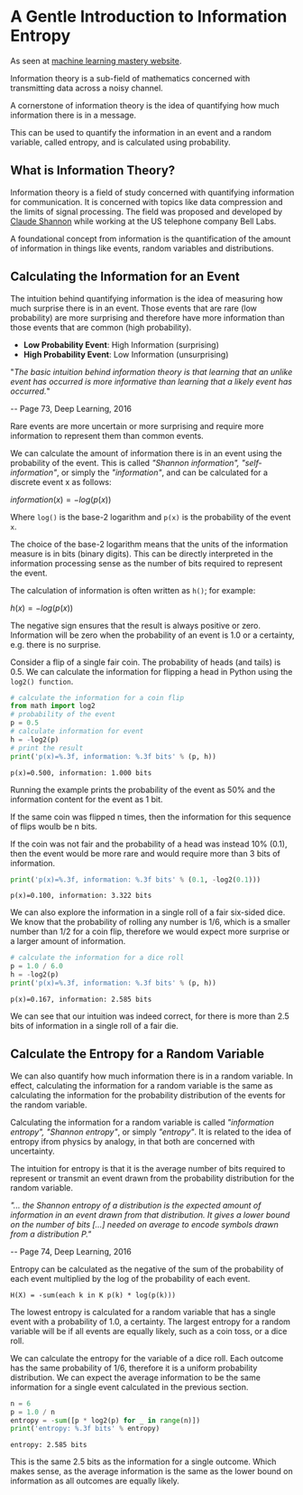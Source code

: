 # A Gentle Introduction to Information Entropy

As seen at [machine learning mastery website](https://machinelearningmastery.com/what-is-information-entropy/).

Information theory is a sub-field of mathematics concerned with transmitting data across a noisy channel.

A cornerstone of information theory is the idea of quantifying how much information there is in a message.

This can be used to quantify the information in an event and a random variable, called entropy, and is calculated using probability.

## What is Information Theory?

Information theory is a field of study concerned with quantifying information for communication. It is concerned with topics like data compression and the limits of signal processing. The field was proposed and developed by [Claude Shannon](https://en.wikipedia.org/wiki/Claude_Shannon) while working at the US telephone company Bell Labs.

A foundational concept from information is the quantification of the amount of information in things like events, random variables and distributions.

## Calculating the Information for an Event

The intuition behind quantifying information is the idea of measuring how much surprise there is in an event. Those events that are rare (low probability) are more surprising and therefore have more information than those events that are common (high probability).

- **Low Probability Event**: High Information (surprising)
- **High Probability Event**: Low Information (unsurprising)

"_The basic intuition behind information theory is that learning that an unlike event has occurred is more informative than learning that a likely event has occurred._"

-- Page 73, Deep Learning, 2016


Rare events are more uncertain or more surprising and require more information to represent them than common events.

We can calculate the amount of information there is in an event using the probability of the event. This is called _"Shannon information", "self-information"_, or simply the _"information"_, and can be calculated for a discrete event x as follows:

$information(x) = -log( p(x) )$

Where `log()` is the base-2 logarithm and `p(x)` is the probability of the event `x`.

The choice of the base-2 logarithm means that the units of the information measure is in bits (binary digits). This can be directly interpreted in the information processing sense as the number of bits required to represent the event.

The calculation of information is often written as `h()`; for example:

$h(x) = -log( p(x) )$

The negative sign ensures that the result is always positive or zero. Information will be zero when the probability of an event is 1.0 or a certainty, e.g. there is no surprise.

Consider a flip of a single fair coin. The probability of heads (and tails) is 0.5. We can calculate the information for flipping a head in Python using the `log2() function`.


```python
# calculate the information for a coin flip
from math import log2
# probability of the event
p = 0.5
# calculate information for event
h = -log2(p)
# print the result
print('p(x)=%.3f, information: %.3f bits' % (p, h))
```

    p(x)=0.500, information: 1.000 bits


Running the example prints the probability of the event as 50% and the information content for the event as 1 bit.

If the same coin was flipped n times, then the information for this sequence of flips woulb be n bits.

If the coin was not fair and the probability of a head was instead 10% (0.1), then the event would be more rare and would require more than 3 bits of information.


```python
print('p(x)=%.3f, information: %.3f bits' % (0.1, -log2(0.1)))
```

    p(x)=0.100, information: 3.322 bits


We can also explore the information in a single roll of a fair six-sided dice. We know that the probability of rolling any number is 1/6, which is a smaller number than 1/2 for a coin flip, therefore we would expect more surprise or a larger amount of information.


```python
# calculate the information for a dice roll
p = 1.0 / 6.0
h = -log2(p)
print('p(x)=%.3f, information: %.3f bits' % (p, h))
```

    p(x)=0.167, information: 2.585 bits


We can see that our intuition was indeed correct, for there is more than 2.5 bits of information in a single roll of a fair die.

## Calculate the Entropy for a Random Variable

We can also quantify how much information there is in a random variable. In effect, calculating the information for a random variable is the same as calculating the information for the probability distribution of the events for the random variable.

Calculating the information for a random variable is called _"information entropy", "Shannon entropy"_, or simply _"entropy"_. It is related to the idea of entropy ifrom physics by analogy, in that both are concerned with uncertainty.

The intuition for entropy is that it is the average number of bits required to represent or transmit an event drawn from the probability distribution for the random variable.

_"... the Shannon entropy of a distribution is the expected amount of information in an event drawn from that distribution. It gives a lower bound on the number of bits \[...] needed on average to encode symbols drawn from a distribution P."_

-- Page 74, Deep Learning, 2016

Entropy can be calculated as the negative of the sum of the probability of each event multiplied by the log of the probability of each event.

`H(X) = -sum(each k in K p(k) * log(p(k)))`

The lowest entropy is calculated for a random variable that has a single event with a probability of 1.0, a certainty. The largest entropy for a random variable will be if all events are equally likely, such as a coin toss, or a dice roll.

We can calculate the entropy for the variable of a dice roll. Each outcome has the same probability of 1/6, therefore it is a uniform probability distribution. We can expect the average information to be the same information for a single event calculated in the previous section.


```python
n = 6
p = 1.0 / n
entropy = -sum([p * log2(p) for _ in range(n)])
print('entropy: %.3f bits' % entropy)
```

    entropy: 2.585 bits


This is the same 2.5 bits as the information for a single outcome. Which makes sense, as the average information is the same as the lower bound on information as all outcomes are equally likely.
